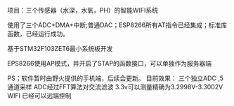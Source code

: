 项目：三个传感器（水深，水氧，PH）的智能WIFI系统

使用了三个ADC+DMA+中断;普通DAC；ESP8266所有AT指令已经集成；标准库函数，已经运行成功。

基于STM32F103ZET6最小系统板开发

EPS8266使用AP模式，并开启了STAP的函数接口，可以单独作为服务器端

PS；软件暂时由野火提供的手机端，后续会更新。
目前效果：
三个独立ADC ,5通道采样
ADC经过FFT算法对交流滤波 3.3v可以测量精确为3.2998V-3.3002V
WIFI 已经可以远端控制
